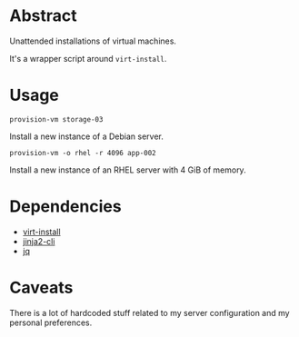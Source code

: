 # Abstract

Unattended installations of virtual machines.

It's a wrapper script around `virt-install`.

# Usage

`provision-vm storage-03`

Install a new instance of a Debian server.

`provision-vm -o rhel -r 4096 app-002`

Install a new instance of an RHEL server with 4 GiB of memory.

# Dependencies

- [virt-install](https://virt-manager.org)
- [jinja2-cli](https://github.com/mattrobenolt/jinja2-cli)
- [jq](https://stedolan.github.io/jq)

# Caveats

There is a lot of hardcoded stuff related to my server configuration and my personal preferences.
